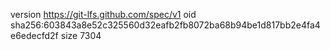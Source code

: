 version https://git-lfs.github.com/spec/v1
oid sha256:603843a8e52c325560d32eafb2fb8072ba68b94be1d817bb2e4fa4e6edecfd2f
size 7304
